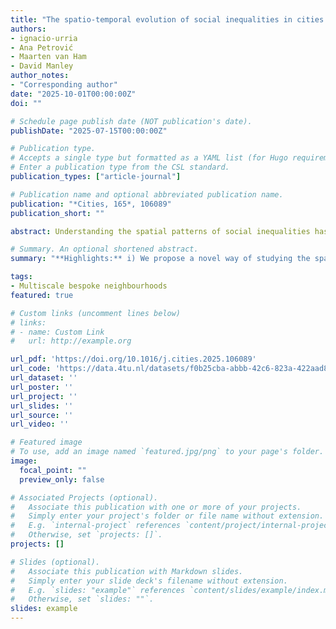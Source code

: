 ```yaml
---
title: "The spatio-temporal evolution of social inequalities in cities: a multidimensional, multiscalar and longitudinal approach for neighbourhood classification"
authors:
- ignacio-urria
- Ana Petrović
- Maarten van Ham
- David Manley
author_notes:
- "Corresponding author"
date: "2025-10-01T00:00:00Z"
doi: ""

# Schedule page publish date (NOT publication's date).
publishDate: "2025-07-15T00:00:00Z"

# Publication type.
# Accepts a single type but formatted as a YAML list (for Hugo requirements).
# Enter a publication type from the CSL standard.
publication_types: ["article-journal"]

# Publication name and optional abbreviated publication name.
publication: "*Cities, 165*, 106089"
publication_short: ""

abstract: Understanding the spatial patterns of social inequalities has been a longstanding concern in urban studies. Geodemographic classifications, which group neighbourhoods based on multiple social and physical dimensions, offer a useful tool for this purpose. However, most classifications rely on fixed single-scale administrative boundaries, while studies that adopt multiscale approaches often focus on a single dimension and cover only limited time periods. This limits our understanding of how urban social inequalities evolve over time and across spatial scales. In this study, we extend the geodemographic approach to incorporate multiple dimensions, time periods, and geographical scales, enabling a more comprehensive analysis of the spatio-temporal configuration of urban change. We develop multidimensional, multiscale, and longitudinal spatial profiles of residential contexts in the Metropolitan Agglomeration of Amsterdam (MAA) using bespoke neighbourhoods constructed from detailed population register data (1999–2022). Our results show that the interaction of socioeconomic status, migration background, life-course stages, and housing tenure provides a richer understanding of urban stratification than traditional models based solely on income or ethnicity. The longitudinal perspective reveals distinct timing differences in urban reconfigurations, such as gentrification and displacement, which emerge locally and consolidate more broadly over time. The multiscale approach highlights how patterns of urban change are scale-dependent, with large-scale dynamics, such as poverty suburbanisation and inner-city gentrification, coexisting with the formation of smaller enclaves in areas undergoing or at risk of change. These findings highlight the need for integrated multidimensional, temporal, and multiscale frameworks to better capture the evolving nature of sociospatial inequalities in cities.

# Summary. An optional shortened abstract.
summary: "**Highlights:** i) We propose a novel way of studying the spatio-temporal evolution of urban inequalities ii) We capture the social complexity of the urban environment using multiple dimensions, spatial scales and time periods iii) Amsterdam's urban divide stems from gentrification, suburbanisation of poverty/affluence, and fragmentation of older adults iv) These processes vary in timing, are scale-sensitive, and depend on location"

tags:
- Multiscale bespoke neighbourhoods
featured: true

# Custom links (uncomment lines below)
# links:
# - name: Custom Link
#   url: http://example.org

url_pdf: 'https://doi.org/10.1016/j.cities.2025.106089'
url_code: 'https://data.4tu.nl/datasets/f0b25cba-abbb-42c6-823a-422aad8c0721'
url_dataset: ''
url_poster: ''
url_project: ''
url_slides: ''
url_source: ''
url_video: '' 

# Featured image
# To use, add an image named `featured.jpg/png` to your page's folder. 
image:
  focal_point: ""
  preview_only: false

# Associated Projects (optional).
#   Associate this publication with one or more of your projects.
#   Simply enter your project's folder or file name without extension.
#   E.g. `internal-project` references `content/project/internal-project/index.md`.
#   Otherwise, set `projects: []`.
projects: []

# Slides (optional).
#   Associate this publication with Markdown slides.
#   Simply enter your slide deck's filename without extension.
#   E.g. `slides: "example"` references `content/slides/example/index.md`.
#   Otherwise, set `slides: ""`.
slides: example
---
```


